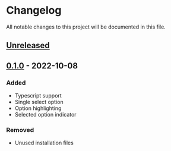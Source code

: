 # Changelog

All notable changes to this project will be documented in this file.

## [Unreleased]

## [0.1.0] - 2022-10-08

### Added

- Typescript support
- Single select option
- Option highlighting
- Selected option indicator

### Removed

- Unused installation files

[unreleased]: https://github.com/weishengit/react-select.git
[0.1.0]: https://github.com/weishengit/react-select/releases/tag/v0.1.0-beta
